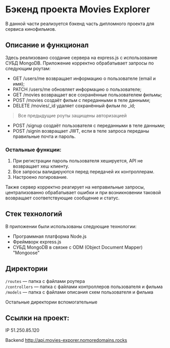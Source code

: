 # Бэкенд проекта Movies Explorer

В данной части реализуется бэкенд часть дипломного проекта для сервиса кинофильмов. 

## Описание и функционал 

Здесь реализовано создание сервера на express.js с использование СУБД MongoDB. 
Приложение корректно обрабатывает запросы по следующим роутам: 
- GET /users/me возвращает информацию о пользователе (email и имя);
- PATCH /users/me обновляет информацию о пользователе;
- GET /movies возвращает все сохранённые пользователем фильмы;
- POST /movies создаёт фильм с переданными в теле данными;
- DELETE /movies/_id удаляет сохранённый фильм по _id;
> Все предыдущие роуты защищены авторизацией
- POST /signup создаёт пользователя с переданными в теле данными;
- POST /signin возвращает JWT, если в теле запроса переданы правильные почта и пароль.

### Остальные функции:
1. При регистрации пароль пользователя хешируется, API не возвращает хеш клиенту.
2. Все запросы валидируются перед передачей их контроллерам.
3. Настроено логирование.

Также сервер корректно реагирует на неправильные запросы, централизованно обрабатывает ошибки и при возникновении таковой возвращает соответствующие сообщение и статус.

## Стек технологий 

В приложении были использованы следующие технологии: 
- Программная платформа Node.js
- Фреймворк express.js 
- СУБД MongoDB в связке с ODM (Object Document Mapper) "Mongoose"

## Директории

`/routes` — папка с файлами роутера  
`/controllers` — папка с файлами контроллеров пользователя и фильма   
`/models` — папка с файлами описания схем пользователя и фильма  

Остальные директории вспомогательные

## Ссылки на проект:

IP 51.250.85.120

Backend http://api.movies-exporer.nomoredomains.rocks
